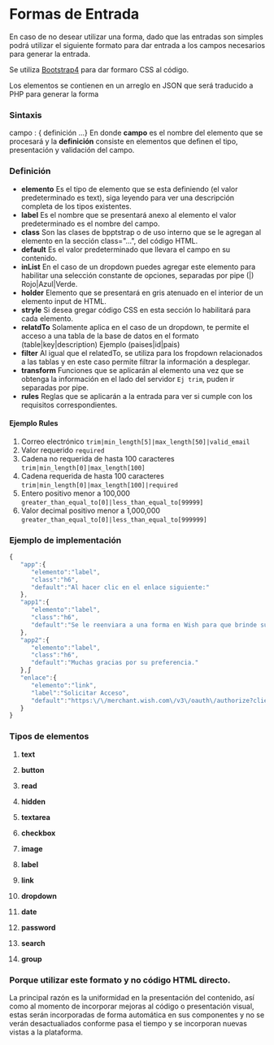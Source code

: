 # Formas de Entrada

En caso de no desear utilizar una forma, dado que las entradas son simples podrá utilizar el siguiente formato para dar entrada a los campos necesarios para generar la entrada.

Se utiliza [Bootstrap4](https://getbootstrap.com/) para dar formaro CSS al código.

Los elementos se contienen en un arreglo en JSON que será traducido a PHP para generar la forma 

### Sintaxis
campo : { definición ...}
En donde
**campo** es el nombre del elemento que se procesará
y la **definición** consiste en elementos que definen el tipo, presentación y validación del campo.

### Definición
- **elemento** Es el tipo de elemento que se esta definiendo (el valor predeterminado es text), siga leyendo para ver una descripción completa de los tipos existentes.
- **label** Es el nombre que se presentará anexo al elemento el valor predeterminado es el nombre del campo.
- **class** Son las clases de bpptstrap o de uso interno que se le agregan al elemento en la sección class="...", del código HTML.
- **default** Es el valor predeterminado que llevara el campo en su contenido.
- **inList** En el caso de un dropdown puedes agregar este elemento para habilitar una selección constante de opciones, separadas por pipe (|) Rojo|Azul|Verde.
- **holder** Elemento que se presentará en gris atenuado en el interior de un elemento input de HTML.
- **stryle** Si desea gregar código CSS en esta sección lo habilitará para cada elemento.
- **relatdTo** Solamente aplica en el caso de un dropdown, te permite el acceso a una tabla de la base de datos en el formato (table|key|description) Ejemplo (paises|id|pais)
- **filter** Al igual que el relatedTo, se utiliza para los fropdown relacionados a las tablas y en este caso permite filtrar la información a desplegar.
- **transform** Funciones que se aplicarán al elemento una vez que se obtenga la información en el lado del servidor `Ej trim`, puden ir separadas por pipe.
- **rules** Reglas que se aplicarán a la entrada para ver si cumple con los requisitos correspondientes. 

#### Ejemplo Rules
1. Correo electrónico `trim|min_length[5]|max_length[50]|valid_email`
2. Valor requerido `required`
3. Cadena no requerida de hasta 100 caracteres `trim|min_length[0]|max_length[100]`
4. Cadena requerida de hasta 100 caracteres `trim|min_length[0]|max_length[100]|required`
5. Entero positivo menor a 100,000 `greater_than_equal_to[0]|less_than_equal_to[99999]`
6. Valor decimal positivo menor a 1,000,000 `greater_than_equal_to[0]|less_than_equal_to[999999]`


### Ejemplo de implementación
```javascript
{
   "app":{
      "elemento":"label",
      "class":"h6",
      "default":"Al hacer clic en el enlace siguiente:"
   },
   "app1":{
      "elemento":"label",
      "class":"h6",
      "default":"Se le reenviara a una forma en Wish para que brinde su autorizaci\u00f3n de integrar a MarketS∫ync. "
   },
   "app2":{
      "elemento":"label",
      "class":"h6",
      "default":"Muchas gracias por su preferencia."
   },∫
   "enlace":{
      "elemento":"link",
      "label":"Solicitar Acceso",
      "default":"https:\/\/merchant.wish.com\/v3\/oauth\/authorize?client_id=5e441fgtdsec84ca6cbac"
   }
}
```

### Tipos de elementos

1. **text** 

2. **button**
3. **read**
4. **hidden**
5. **textarea**
6. **checkbox**
7. **image**
8. **label**
9. **link**
10. **dropdown**
11. **date**
12. **password**
13. **search**
14. **group**


### Porque utilizar este formato y no código HTML directo.
La principal razón es la uniformidad en la presentación del contenido, así como al momento de incorporar mejoras al código o presentación visual, estas serán incorporadas de forma automática en sus componentes y no se verán desactualiados conforme pasa el tiempo y se incorporan nuevas vistas a la plataforma.